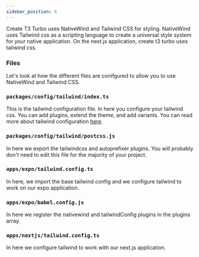 ```yaml
---
sidebar_position: 4
---
```


Create T3 Turbo uses NativeWind and Tailwind CSS for styling. NativeWind uses Tailwind css as a scripting language to create a universal style system for your native application. On the next.js application, create t3 turbo uses tailwind css.

### Files

Let's look at how the different files are conifgured to allow you to use NativeWind and Tailwind CSS.

### `packages/config/tailwind/index.ts`

This is the tailwind configuration file. In here you configure your tailwind css. You can add plugins, extend the theme, and add variants. You can read more about tailwind configuration [here](https://tailwindcss.com/docs/configuration).

### `packages/config/tailwind/postcss.js`

In here we export the tailwindcss and autoprefixer plugins. You will probably don't need to edit this file for the majority of your project.

### `apps/expo/tailwind.config.ts`

In here, we import the base tailwind config and we configure tailwind to work on our expo application.

### `apps/expo/babel.config.js`

In here we register the nativewind and tailwindConfig plugins in the plugins array.

### `apps/nextjs/tailwind.config.ts`

In here we configure tailwind to work with our next.js application.
